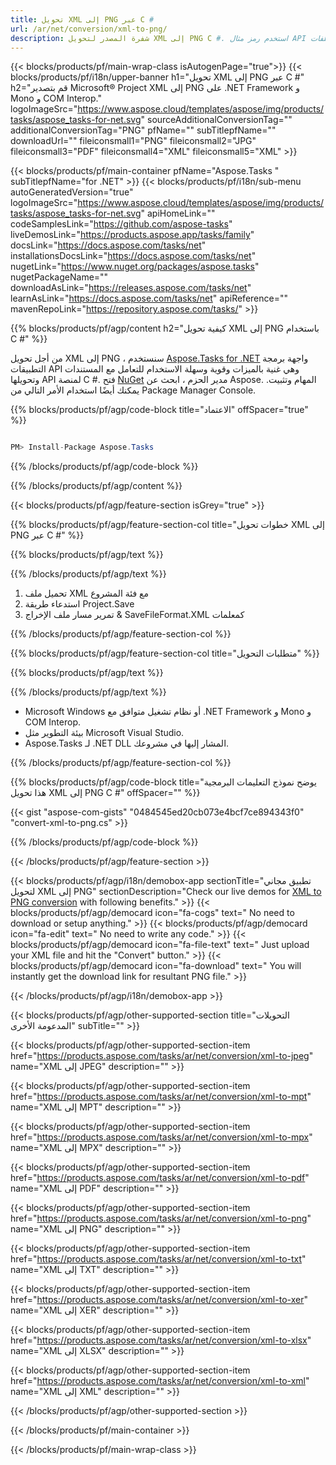 ```yaml
---
title: تحويل XML إلى PNG عبر C # 
url: /ar/net/conversion/xml-to-png/ 
description: شفرة المصدر لتحويل XML إلى PNG C #. استخدم رمز مثال API لملفات XML الدفعية لتحويل PNG داخل VB.NET Asp.NET أو أي تطبيق قائم على .NET.
---
```


{{< blocks/products/pf/main-wrap-class isAutogenPage="true">}}
{{< blocks/products/pf/i18n/upper-banner h1="تحويل XML إلى PNG عبر C #" h2="قم بتصدير Microsoft® Project XML إلى PNG على .NET Framework و Mono و COM Interop." logoImageSrc="https://www.aspose.cloud/templates/aspose/img/products/tasks/aspose_tasks-for-net.svg" sourceAdditionalConversionTag="" additionalConversionTag="PNG" pfName="" subTitlepfName="" downloadUrl="" fileiconsmall1="PNG" fileiconsmall2="JPG" fileiconsmall3="PDF" fileiconsmall4="XML" fileiconsmall5="XML" >}}

{{< blocks/products/pf/main-container pfName="Aspose.Tasks " subTitlepfName="for .NET" >}}
{{< blocks/products/pf/i18n/sub-menu autoGeneratedVersion="true" logoImageSrc="https://www.aspose.cloud/templates/aspose/img/products/tasks/aspose_tasks-for-net.svg" apiHomeLink="" codeSamplesLink="https://github.com/aspose-tasks" liveDemosLink="https://products.aspose.app/tasks/family" docsLink="https://docs.aspose.com/tasks/net" installationsDocsLink="https://docs.aspose.com/tasks/net" nugetLink="https://www.nuget.org/packages/aspose.tasks" nugetPackageName="" downloadAsLink="https://releases.aspose.com/tasks/net" learnAsLink="https://docs.aspose.com/tasks/net" apiReference="" mavenRepoLink="https://repository.aspose.com/tasks/" >}}

{{% blocks/products/pf/agp/content h2="كيفية تحويل XML إلى PNG باستخدام C #" %}}

من أجل تحويل XML إلى PNG ، سنستخدم
 [Aspose.Tasks for .NET](https://products.aspose.com/tasks/net)
 واجهة برمجة التطبيقات API وهي غنية بالميزات وقوية وسهلة الاستخدام للتعامل مع المستندات وتحويلها API لمنصة C #. فتح
 [NuGet](https://www.nuget.org/packages/aspose.tasks)
 مدير الحزم ، ابحث عن
 Aspose. المهام
 وتثبيت. يمكنك أيضًا استخدام الأمر التالي من Package Manager Console.

{{% blocks/products/pf/agp/code-block title="الاعتماد" offSpacer="true" %}}

```cs

PM> Install-Package Aspose.Tasks

```

{{% /blocks/products/pf/agp/code-block %}}

{{% /blocks/products/pf/agp/content %}}

{{< blocks/products/pf/agp/feature-section isGrey="true" >}}

{{% blocks/products/pf/agp/feature-section-col title="خطوات تحويل XML إلى PNG عبر C #" %}}

{{% blocks/products/pf/agp/text %}}

{{% /blocks/products/pf/agp/text %}}

1. تحميل ملف XML مع فئة المشروع
1. استدعاء طريقة Project.Save
1. تمرير مسار ملف الإخراج & SaveFileFormat.XML كمعلمات

{{% /blocks/products/pf/agp/feature-section-col %}}

{{% blocks/products/pf/agp/feature-section-col title="متطلبات التحويل" %}}

{{% blocks/products/pf/agp/text %}}

{{% /blocks/products/pf/agp/text %}}

- Microsoft Windows أو نظام تشغيل متوافق مع .NET Framework و Mono و COM Interop.
- بيئة التطوير مثل Microsoft Visual Studio.
- Aspose.Tasks لـ .NET DLL المشار إليها في مشروعك.

{{% /blocks/products/pf/agp/feature-section-col %}}

{{% blocks/products/pf/agp/code-block title="يوضح نموذج التعليمات البرمجية هذا تحويل XML إلى PNG C #" offSpacer="" %}}

{{< gist "aspose-com-gists" "0484545ed20cb073e4bcf7ce894343f0" "convert-xml-to-png.cs" >}}

{{% /blocks/products/pf/agp/code-block %}}

{{< /blocks/products/pf/agp/feature-section >}}

<!-- aboutfile Starts -->

{{< blocks/products/pf/agp/i18n/demobox-app sectionTitle="تطبيق مجاني لتحويل XML إلى PNG" sectionDescription="Check our live demos for [XML to PNG conversion](https://products.aspose.app/tasks/conversion/xml-to-png) with following benefits." >}}
        {{< blocks/products/pf/agp/democard icon="fa-cogs" text=" No need to download or setup anything." >}}
        {{< blocks/products/pf/agp/democard icon="fa-edit" text=" No need to write any code." >}}
        {{< blocks/products/pf/agp/democard icon="fa-file-text" text=" Just upload your XML file and hit the \"Convert\" button." >}}
        {{< blocks/products/pf/agp/democard icon="fa-download" text=" You will instantly get the download link for resultant PNG file." >}}

{{< /blocks/products/pf/agp/i18n/demobox-app >}}

<!-- aboutfile Ends -->

{{< blocks/products/pf/agp/other-supported-section title="التحويلات المدعومة الأخرى" subTitle="" >}}

{{< blocks/products/pf/agp/other-supported-section-item href="https://products.aspose.com/tasks/ar/net/conversion/xml-to-jpeg" name="XML إلى JPEG" description="" >}}

{{< blocks/products/pf/agp/other-supported-section-item href="https://products.aspose.com/tasks/ar/net/conversion/xml-to-mpt" name="XML إلى MPT" description="" >}}

{{< blocks/products/pf/agp/other-supported-section-item href="https://products.aspose.com/tasks/ar/net/conversion/xml-to-mpx" name="XML إلى MPX" description="" >}}

{{< blocks/products/pf/agp/other-supported-section-item href="https://products.aspose.com/tasks/ar/net/conversion/xml-to-pdf" name="XML إلى PDF" description="" >}}

{{< blocks/products/pf/agp/other-supported-section-item href="https://products.aspose.com/tasks/ar/net/conversion/xml-to-png" name="XML إلى PNG" description="" >}}

{{< blocks/products/pf/agp/other-supported-section-item href="https://products.aspose.com/tasks/ar/net/conversion/xml-to-txt" name="XML إلى TXT" description="" >}}

{{< blocks/products/pf/agp/other-supported-section-item href="https://products.aspose.com/tasks/ar/net/conversion/xml-to-xer" name="XML إلى XER" description="" >}}

{{< blocks/products/pf/agp/other-supported-section-item href="https://products.aspose.com/tasks/ar/net/conversion/xml-to-xlsx" name="XML إلى XLSX" description="" >}}

{{< blocks/products/pf/agp/other-supported-section-item href="https://products.aspose.com/tasks/ar/net/conversion/xml-to-xml" name="XML إلى XML" description="" >}}



{{< /blocks/products/pf/agp/other-supported-section >}}

{{< /blocks/products/pf/main-container >}}
    
{{< /blocks/products/pf/main-wrap-class >}}